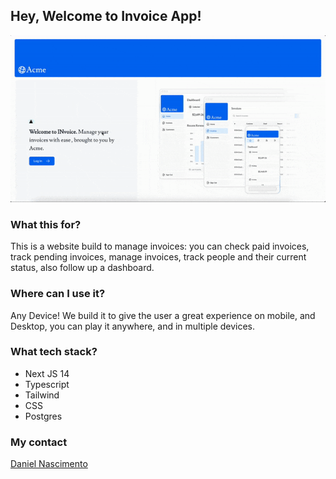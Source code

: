## Hey, Welcome to Invoice App!

<img src="./public/website-sample/ScreenRecording2024-01-17at22.22.44-ezgif.com-optimize.gif" />

### What this for?

This is a website build to manage invoices: you can check paid invoices, track pending invoices, manage invoices, track people and their current status, also follow up a dashboard.

### Where can I use it?

Any Device! We build it to give the user a great experience on mobile, and Desktop, you can play it anywhere, and in multiple devices.

### What tech stack?

- Next JS 14
- Typescript
- Tailwind
- CSS
- Postgres

### My contact

[Daniel Nascimento](https://discord.com/channels/_danny.boy)
